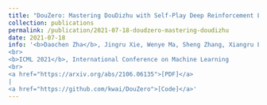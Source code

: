 ```yaml
---
title: "DouZero: Mastering DouDizhu with Self-Play Deep Reinforcement Learning"
collection: publications
permalink: /publication/2021-07-18-doudzero-mastering-doudizhu
date: 2021-07-18
info: '<b>Daochen Zha</b>, Jingru Xie, Wenye Ma, Sheng Zhang, Xiangru Lian, Xia Hu, Ji Liu
<br>
<b>ICML 2021</b>, International Conference on Machine Learning
<br>
<a href="https://arxiv.org/abs/2106.06135">[PDF]</a>
|
<a href="https://github.com/kwai/DouZero">[Code]</a>'
---
```

